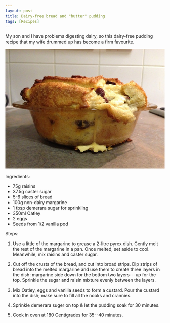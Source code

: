 ```yaml
---
layout: post
title: Dairy-free bread and "butter" pudding
tags: [Recipes]
---
```


My son and I have problems digesting dairy, so this dairy-free pudding recipe that my wife
drummed up has become a firm favourite.

<div class="fullwidth">
<img src="/images/2013/03/dairy-free-bread-pudding.jpg" alt="Dairy Free Bread and Butter pudding" />
</div>

Ingredients:

* 75g raisins
* 37\.5g caster sugar
* 5-6 slices of bread
* 100g non-dairy margarine
* 1 tbsp demerara sugar for sprinkling
* 350ml Oatley
* 2 eggs
* Seeds from 1/2 vanilla pod

Steps:

1. Use a little of the margarine to grease a 2-litre pyrex dish. Gently melt the rest of
the margarine in a pan. Once melted, set aside to cool. Meanwhile, mix raisins and caster sugar.

2. Cut off the crusts of the bread, and cut into broad strips. Dip strips of bread into
the melted margarine and use them to create three layers in the dish: margarine side down for the
bottom two layers---up for the top. Sprinkle the sugar and raisin mixture evenly between
the layers.

3. Mix Oatley, eggs and vanilla seeds to form a custard. Pour the custard into the dish;
make sure to fill all the nooks and crannies.

4. Sprinkle demerara suger on top & let the pudding soak for 30 minutes.

5. Cook in oven at 180 Centigrades for 35--40 minutes.


